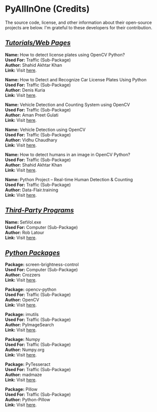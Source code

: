 # PyAllInOne (Credits)

The source code, license, and other information about their open-source projects are below. I'm grateful to these developers for their contribution.

## <u><i>Tutorials/Web Pages</i></u>

**Name:** How to detect license plates using OpenCV Python?<br>
**Used For:** Traffic (Sub-Package)<br>
**Author:** Shahid Akhtar Khan<br>
**Link:** Visit [here](https://www.tutorialspoint.com/how-to-detect-license-plates-using-opencv-python).<br>

**Name:** How to Detect and Recognize Car License Plates Using Python<br>
**Used For:** Traffic (Sub-Package)<br>
**Author:** Denis Kuria<br>
**Link:** Visit [here](https://www.makeuseof.com/python-car-license-plates-detect-and-recognize).<br>

**Name:** Vehicle Detection and Counting System using OpenCV<br>
**Used For:** Traffic (Sub-Package)<br>
**Author:** Aman Preet Gulati<br>
**Link:** Visit [here](https://www.analyticsvidhya.com/blog/2021/12/vehicle-detection-and-counting-system-using-opencv).<br>

**Name:** Vehicle Detection using OpenCV<br>
**Used For:** Traffic (Sub-Package)<br>
**Author:** Vidhu Chaudhary<br>
**Link:** Visit [here](https://www.codingninjas.com/codestudio/library/vehicle-detection-using-opencv).<br>

**Name:** How to detect humans in an image in OpenCV Python?<br>
**Used For:** Traffic (Sub-Package)<br>
**Author:** Shahid Akhtar Khan<br>
**Link:** Visit [here](https://www.tutorialspoint.com/how-to-detect-humans-in-an-image-in-opencv-python).<br>

**Name:** Python Project – Real-time Human Detection & Counting<br>
**Used For:** Traffic (Sub-Package)<br>
**Author:** Data-Flair.training<br>
**Link:** Visit [here](https://data-flair.training/blogs/python-project-real-time-human-detection-counting).<br>

## <u><i>Third-Party Programs</i></u>

**Name:** SetVol.exe<br>
**Used For:** Computer (Sub-Package)<br>
**Author:** Rob Latour<br>
**Link:** Visit [here](https://github.com/roblatour/setvol).<br>

## <u><i>Python Packages</i></u>

**Package:** screen-brightness-control<br>
**Used For:** Computer (Sub-Package)<br>
**Author:** Crozzers<br>
**Link:** Visit [here](https://github.com/Crozzers/screen_brightness_control).<br>

**Package:** opencv-python<br>
**Used For:** Traffic (Sub-Package)<br>
**Author:** OpenCV<br>
**Link:** Visit [here](https://github.com/opencv/opencv-python).<br>

**Package:** imutils<br>
**Used For:** Traffic (Sub-Package)<br>
**Author:** PyImageSearch<br>
**Link:** Visit [here](https://github.com/PyImageSearch/imutils).<br>

**Package:** Numpy<br>
**Used For:** Traffic (Sub-Package)<br>
**Author:** Numpy.org<br>
**Link:** Visit [here](https://github.com/numpy/numpy).<br>

**Package:** PyTesseract<br>
**Used For:** Traffic (Sub-Package)<br>
**Author:** madmaze<br>
**Link:** Visit [here](https://github.com/madmaze/pytesseract).<br>

**Package:** Pillow<br>
**Used For:** Traffic (Sub-Package)<br>
**Author:** Python-Pillow<br>
**Link:** Visit [here](https://github.com/python-pillow/Pillow).<br>